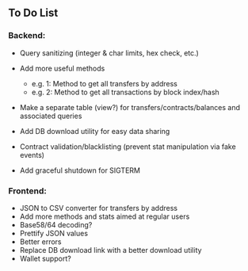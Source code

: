 ## To Do List

### Backend:

* Query sanitizing (integer & char limits, hex check, etc.)
* Add more useful methods
	- e.g. 1: Method to get all transfers by address
	- e.g. 2: Method to get all transactions by block index/hash

* Make a separate table (view?) for transfers/contracts/balances and associated queries
* Add DB download utility for easy data sharing
* Contract validation/blacklisting (prevent stat manipulation via fake events)
* Add graceful shutdown for SIGTERM

### Frontend:

* JSON to CSV converter for transfers by address
* Add more methods and stats aimed at regular users
* Base58/64 decoding?
* Prettify JSON values
* Better errors
* Replace DB download link with a better download utility
* Wallet support?
